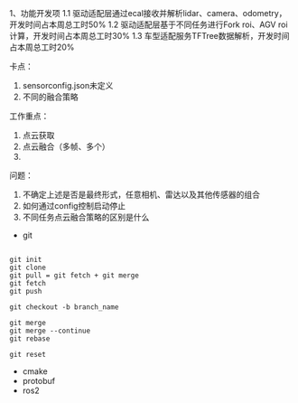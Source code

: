 
1、功能开发项
    1.1 驱动适配层通过ecal接收并解析lidar、camera、odometry，开发时间占本周总工时50%
    1.2 驱动适配层基于不同任务进行Fork roi、AGV roi计算，开发时间占本周总工时30%
    1.3 车型适配服务TFTree数据解析，开发时间占本周总工时20%

卡点：
1. sensorconfig.json未定义
2. 不同的融合策略




工作重点：
1. 点云获取
2. 点云融合（多帧、多个）
3. 




问题：
1. 不确定上述是否是最终形式，任意相机、雷达以及其他传感器的组合
2. 如何通过config控制启动停止
3. 不同任务点云融合策略的区别是什么





- git
```git

git init
git clone
git pull = git fetch + git merge
git fetch
git push 

git checkout -b branch_name

git merge
git merge --continue
git rebase

git reset

```
- cmake
- protobuf
- ros2
